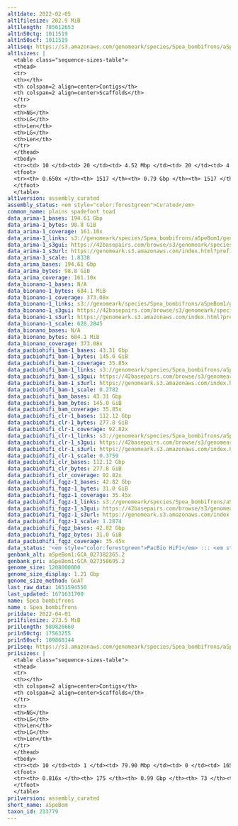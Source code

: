 ```yaml
---
alt1date: 2022-02-05
alt1filesize: 202.9 MiB
alt1length: 785612653
alt1n50ctg: 1011519
alt1n50scf: 1011519
alt1seq: https://s3.amazonaws.com/genomeark/species/Spea_bombifrons/aSpeBom1/assembly_curated/aSpeBom1.alt.cur.20220205.fasta.gz
alt1sizes: |
  <table class="sequence-sizes-table">
  <thead>
  <tr>
  <th></th>
  <th colspan=2 align=center>Contigs</th>
  <th colspan=2 align=center>Scaffolds</th>
  </tr>
  <tr>
  <th>NG</th>
  <th>LG</th>
  <th>Len</th>
  <th>LG</th>
  <th>Len</th>
  </tr>
  </thead>
  <tbody>
  <tr><td> 10 </td><td> 20 </td><td> 4.52 Mbp </td><td> 20 </td><td> 4.52 Mbp </td></tr>  <tr><td> 20 </td><td> 52 </td><td> 2.98 Mbp </td><td> 52 </td><td> 2.98 Mbp </td></tr>  <tr><td> 30 </td><td> 100 </td><td> 2.19 Mbp </td><td> 100 </td><td> 2.19 Mbp </td></tr>  <tr><td> 40 </td><td> 165 </td><td> 1.60 Mbp </td><td> 165 </td><td> 1.60 Mbp </td></tr>  <tr style="background-color:#cccccc;"><td> 50 </td><td> 259 </td><td> 1.01 Mbp </td><td> 259 </td><td> 1.01 Mbp </td></tr>  <tr><td> 60 </td><td> 450 </td><td> 331.96 Kbp </td><td> 450 </td><td> 331.96 Kbp </td></tr>  <tr><td> 70 </td><td> 0 </td><td>  </td><td> 0 </td><td>  </td></tr>  <tr><td> 80 </td><td> 0 </td><td>  </td><td> 0 </td><td>  </td></tr>  <tr><td> 90 </td><td> 0 </td><td>  </td><td> 0 </td><td>  </td></tr>  <tr><td> 100 </td><td> 0 </td><td>  </td><td> 0 </td><td>  </td></tr>  </tbody>
  <tfoot>
  <tr><th> 0.650x </th><th> 1517 </th><th> 0.79 Gbp </th><th> 1517 </th><th> 0.79 Gbp </th></tr>
  </tfoot>
  </table>
alt1version: assembly_curated
assembly_status: <em style="color:forestgreen">Curated</em>
common_name: plains spadefoot toad
data_arima-1_bases: 194.61 Gbp
data_arima-1_bytes: 98.8 GiB
data_arima-1_coverage: 161.10x
data_arima-1_links: s3://genomeark/species/Spea_bombifrons/aSpeBom1/genomic_data/arima/<br>
data_arima-1_s3gui: https://42basepairs.com/browse/s3/genomeark/species/Spea_bombifrons/aSpeBom1/genomic_data/arima/
data_arima-1_s3url: https://genomeark.s3.amazonaws.com/index.html?prefix=species/Spea_bombifrons/aSpeBom1/genomic_data/arima/
data_arima-1_scale: 1.8338
data_arima_bases: 194.61 Gbp
data_arima_bytes: 98.8 GiB
data_arima_coverage: 161.10x
data_bionano-1_bases: N/A
data_bionano-1_bytes: 684.1 MiB
data_bionano-1_coverage: 373.08x
data_bionano-1_links: s3://genomeark/species/Spea_bombifrons/aSpeBom1/genomic_data/bionano/<br>
data_bionano-1_s3gui: https://42basepairs.com/browse/s3/genomeark/species/Spea_bombifrons/aSpeBom1/genomic_data/bionano/
data_bionano-1_s3url: https://genomeark.s3.amazonaws.com/index.html?prefix=species/Spea_bombifrons/aSpeBom1/genomic_data/bionano/
data_bionano-1_scale: 628.2845
data_bionano_bases: N/A
data_bionano_bytes: 684.1 MiB
data_bionano_coverage: 373.08x
data_pacbiohifi_bam-1_bases: 43.31 Gbp
data_pacbiohifi_bam-1_bytes: 145.0 GiB
data_pacbiohifi_bam-1_coverage: 35.85x
data_pacbiohifi_bam-1_links: s3://genomeark/species/Spea_bombifrons/aSpeBom1/genomic_data/pacbio_hifi/<br>
data_pacbiohifi_bam-1_s3gui: https://42basepairs.com/browse/s3/genomeark/species/Spea_bombifrons/aSpeBom1/genomic_data/pacbio_hifi/
data_pacbiohifi_bam-1_s3url: https://genomeark.s3.amazonaws.com/index.html?prefix=species/Spea_bombifrons/aSpeBom1/genomic_data/pacbio_hifi/
data_pacbiohifi_bam-1_scale: 0.2782
data_pacbiohifi_bam_bases: 43.31 Gbp
data_pacbiohifi_bam_bytes: 145.0 GiB
data_pacbiohifi_bam_coverage: 35.85x
data_pacbiohifi_clr-1_bases: 112.12 Gbp
data_pacbiohifi_clr-1_bytes: 277.8 GiB
data_pacbiohifi_clr-1_coverage: 92.82x
data_pacbiohifi_clr-1_links: s3://genomeark/species/Spea_bombifrons/aSpeBom1/genomic_data/pacbio_hifi/<br>
data_pacbiohifi_clr-1_s3gui: https://42basepairs.com/browse/s3/genomeark/species/Spea_bombifrons/aSpeBom1/genomic_data/pacbio_hifi/
data_pacbiohifi_clr-1_s3url: https://genomeark.s3.amazonaws.com/index.html?prefix=species/Spea_bombifrons/aSpeBom1/genomic_data/pacbio_hifi/
data_pacbiohifi_clr-1_scale: 0.3759
data_pacbiohifi_clr_bases: 112.12 Gbp
data_pacbiohifi_clr_bytes: 277.8 GiB
data_pacbiohifi_clr_coverage: 92.82x
data_pacbiohifi_fqgz-1_bases: 42.82 Gbp
data_pacbiohifi_fqgz-1_bytes: 31.0 GiB
data_pacbiohifi_fqgz-1_coverage: 35.45x
data_pacbiohifi_fqgz-1_links: s3://genomeark/species/Spea_bombifrons/aSpeBom1/genomic_data/pacbio_hifi/<br>
data_pacbiohifi_fqgz-1_s3gui: https://42basepairs.com/browse/s3/genomeark/species/Spea_bombifrons/aSpeBom1/genomic_data/pacbio_hifi/
data_pacbiohifi_fqgz-1_s3url: https://genomeark.s3.amazonaws.com/index.html?prefix=species/Spea_bombifrons/aSpeBom1/genomic_data/pacbio_hifi/
data_pacbiohifi_fqgz-1_scale: 1.2874
data_pacbiohifi_fqgz_bases: 42.82 Gbp
data_pacbiohifi_fqgz_bytes: 31.0 GiB
data_pacbiohifi_fqgz_coverage: 35.45x
data_status: '<em style="color:forestgreen">PacBio HiFi</em> ::: <em style="color:forestgreen">Arima</em>'
genbank_alt: aSpeBom1:GCA_027382365.2
genbank_pri: aSpeBom1:GCA_027358695.2
genome_size: 1208000000
genome_size_display: 1.21 Gbp
genome_size_method: GoAT
last_raw_data: 1651594550
last_updated: 1671631700
name: Spea bombifrons
name_: Spea_bombifrons
pri1date: 2022-04-01
pri1filesize: 273.5 MiB
pri1length: 989826660
pri1n50ctg: 17563255
pri1n50scf: 109868144
pri1seq: https://s3.amazonaws.com/genomeark/species/Spea_bombifrons/aSpeBom1/assembly_curated/aSpeBom1.pri.cur.20220401.fasta.gz
pri1sizes: |
  <table class="sequence-sizes-table">
  <thead>
  <tr>
  <th></th>
  <th colspan=2 align=center>Contigs</th>
  <th colspan=2 align=center>Scaffolds</th>
  </tr>
  <tr>
  <th>NG</th>
  <th>LG</th>
  <th>Len</th>
  <th>LG</th>
  <th>Len</th>
  </tr>
  </thead>
  <tbody>
  <tr><td> 10 </td><td> 1 </td><td> 79.90 Mbp </td><td> 0 </td><td> 165.48 Mbp </td></tr>  <tr><td> 20 </td><td> 3 </td><td> 53.27 Mbp </td><td> 1 </td><td> 143.22 Mbp </td></tr>  <tr><td> 30 </td><td> 5 </td><td> 45.05 Mbp </td><td> 2 </td><td> 123.69 Mbp </td></tr>  <tr><td> 40 </td><td> 9 </td><td> 21.17 Mbp </td><td> 3 </td><td> 114.15 Mbp </td></tr>  <tr style="background-color:#cccccc;"><td> 50 </td><td> 15 </td><td style="background-color:#88ff88;"> 17.56 Mbp </td><td> 4 </td><td style="background-color:#88ff88;"> 109.87 Mbp </td></tr>  <tr><td> 60 </td><td> 24 </td><td> 9.88 Mbp </td><td> 6 </td><td> 47.42 Mbp </td></tr>  <tr><td> 70 </td><td> 39 </td><td> 5.61 Mbp </td><td> 9 </td><td> 41.78 Mbp </td></tr>  <tr><td> 80 </td><td> 83 </td><td> 1.18 Mbp </td><td> 12 </td><td> 29.27 Mbp </td></tr>  <tr><td> 90 </td><td> 0 </td><td>  </td><td> 0 </td><td>  </td></tr>  <tr><td> 100 </td><td> 0 </td><td>  </td><td> 0 </td><td>  </td></tr>  </tbody>
  <tfoot>
  <tr><th> 0.816x </th><th> 175 </th><th> 0.99 Gbp </th><th> 73 </th><th> 0.99 Gbp </th></tr>
  </tfoot>
  </table>
pri1version: assembly_curated
short_name: aSpeBom
taxon_id: 233779
---
```

